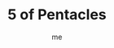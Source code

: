 ---
# hugo new --kind tarot-card content/projects/tarot/cards/suit-number.md
# basics
title     		 : "5 of Pentacles"
token					 : 'coins-05'
card_type			 : '' # major, minor, court
layout				 : "tarot-card"
author    		 : 'me'
one_liner 		 : "Poverty, destitution, need, crisis"
alt_names			 : ['Worry', 'Scarcity']
images				 : ['/assets/images/tarot/rws/rw-coins-05.jpg']
keywords			 : ['poverty', 'destitution', 'need', 'crisis']
url						 : 'tarot/cards/coins-05'
aliases				 : []

# password: 'foolish journey'
dropbox				 : ''

meaning_light  : "Recognizing your needs and taking action to fulfill them. Doing as much as you can do with what little you have. Admitting you need help. Embracing the aid that comes your way. Focusing on what you have versus what you don’t. Looking for the light at the end of the tunnel."

meaning_shadow : "Exaggerating your financial or physical needs. Adopting a poverty mentality. Refusing to support yourself. Refusing offers of support. Playing the martyr. Turning down opportunities to improve your health or finances. Wallowing in misery."

# more detail
correspondence_planet 			: "Mercury"
correspondence_astrological : "Taurus"
correspondence_affirmation  : "I have faith that what I need will appear."
correspondence_story 				: "The main character refuses to see how he or she can be aided by others."

advice_relationships 	 : "No matter how much is given, some people never feel they have enough. A relationship that drains your wallet and spirit may prove too expensive to maintain in the long run. If you accept offers of aid from loved ones, be sure you define and stick to the terms of repayment, or be prepared to lose the relationship."

advice_work 					 : "Too few customers. Too few innovations. Too few resources. All too often, we focus on what we lack. Turn this around by taking a fresh look at the resources you do have. Watch for offers of help. Consider mergers and partnerships. Rather than focus on the deficits, consider what could be."

advice_spirituality 	 : "Faith can turn trial into triumph. Rather than give in to a depletion of spirit, turn to your faith for support. Turn a difficult situation over to your higher power. Pray for guidance. Be bold: ask the Universe for what you really need. The response may surprise you."

advice_personal_growth : "Whining achieves nothing. If the situation is unbearable, it’s time to define exactly what resources you have on hand and what needs are critical. Prioritize! By focusing on what you can actually do, you’ll avoid the trap of self-pity and depression."

advice_fortune_telling : "Finances are getting tighter. Prepare for a setback."

questions	: ["What feels scarce?" , "What organizations could come to your aid?", "To what extent might strong emotions be blinding you to practical solutions?", "What critical resources do I lack?", "What people or groups would come to my aid if I asked?", "How might an impoverished spirit be impacting my physical or financial condition?"]

# referenced in the symbols.toml data file
symbols	  : ['5', 'coins', 'destitute-figures', 'stained-glass-window']

# metadata
suppress_topnav : true
related_cards 	: []

---